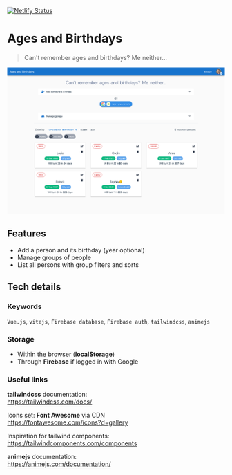 [![Netlify Status](https://api.netlify.com/api/v1/badges/e9b41512-6a6f-4fac-818d-59c647708925/deploy-status)](https://app.netlify.com/sites/ages-and-birthdays/deploys)

# Ages and Birthdays

> Can't remember ages and birthdays? Me neither...

![Alt text](screenshot-readme.png?raw=true 'App screenshot')

## Features

- Add a person and its birthday (year optional)
- Manage groups of people
- List all persons with group filters and sorts

## Tech details

### Keywords

`Vue.js`, `vitejs`, `Firebase database`, `Firebase auth`, `tailwindcss`, `animejs`

### Storage

- Within the browser (**localStorage**)
- Through **Firebase** if logged in with Google 

### Useful links

**tailwindcss** documentation:  
https://tailwindcss.com/docs/

Icons set: **Font Awesome** via CDN  
https://fontawesome.com/icons?d=gallery

Inspiration for tailwind components:  
https://tailwindcomponents.com/components

**animejs** documentation:  
https://animejs.com/documentation/
